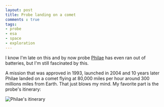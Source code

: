 ```yaml
---
layout: post
title: Probe landing on a comet
comments : true
tags:
- probe
- esa
- space
- exploration
---
```


I know I'm late on this and by now probe [Philae](https://twitter.com/Philae2014) has even ran out of batteries, but I'm still fascinated by this.

A mission that was approved in 1993, launched in 2004 and 10 years later Philae landed on a comet flying at 80,000 miles per hour around 300 millions miles from Earth. That just blows my mind. My favorite part is the probe's itinerary:

![Philae's itinerary](https://i.imgur.com/TUkKuhf.gif)